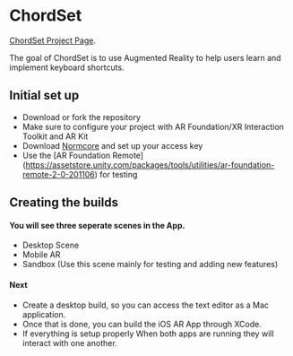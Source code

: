 # ChordSet
[ChordSet Project Page](https://andyagusportfolio.com/ChordSet).

The goal of ChordSet is to use Augmented Reality to help users learn and implement keyboard shortcuts. 

## Initial set up
- Download or fork the repository 
- Make sure to configure your project with AR Foundation/XR Interaction Toolkit and AR Kit 
- Download [Normcore](https://normcore.io/) and set up your access key
- Use the [AR Foundation Remote] (https://assetstore.unity.com/packages/tools/utilities/ar-foundation-remote-2-0-201106) for testing

## Creating the builds 
#### You will see three seperate scenes in the App.
- Desktop Scene
- Mobile AR 
- Sandbox (Use this scene mainly for testing and adding new features) 

#### Next

- Create a desktop build, so you can access the text editor as a Mac application.
- Once that is done, you can build the iOS AR App through XCode.
- If everything is setup properly When both apps are running they will interact with one another.
